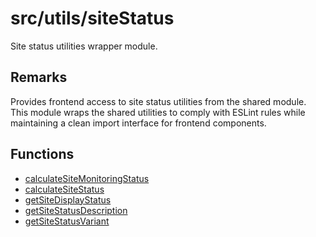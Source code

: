# src/utils/siteStatus

Site status utilities wrapper module.

## Remarks

Provides frontend access to site status utilities from the shared module.
This module wraps the shared utilities to comply with ESLint rules while
maintaining a clean import interface for frontend components.

## Functions

- [calculateSiteMonitoringStatus](functions/calculateSiteMonitoringStatus.md)
- [calculateSiteStatus](functions/calculateSiteStatus.md)
- [getSiteDisplayStatus](functions/getSiteDisplayStatus.md)
- [getSiteStatusDescription](functions/getSiteStatusDescription.md)
- [getSiteStatusVariant](functions/getSiteStatusVariant.md)
